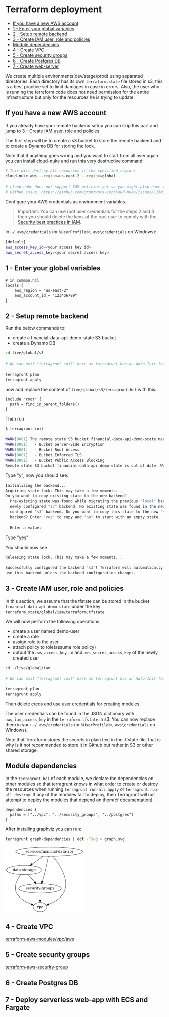 # Terraform deployment

- [If you have a new AWS account](#if-you-have-a-new-aws-account)
- [1 - Enter your global variables](#1---enter-your-global-variables)
- [2 - Setup remote backend](#2---setup-remote-backend)
- [3 - Create IAM user, role and policies](#3---create-iam-user-role-and-policies)
- [Module dependencies](#module-dependencies)
- [4 - Create VPC](#4---create-vpc)
- [5 - Create security groups](#5---create-security-groups)
- [6 - Create Postgres DB](#6---create-postgres-db)
- [7 - Create web-server](#7---create-web-server)

We create multiple environments(dev/stage/prod) using separated directories. Each directory has its own `terraform.state` file stored in s3, this is a best practice set to limit damages in case in errors. Also, the user who is running the terraform code does not need permission for the entire infrastructure but only for the resources he is trying to update.

## If you have a new AWS account

If you already have your remote backend setup you can skip this part and jump to [3 - Create IAM user, role and policies](#3---create-iam-user-role-and-policies)

The first step will be to create a s3 bucket to store the remote backend and to create a Dynamo DB for storing the lock.

Note that if anything goes wrong and you want to start from all over again you can install [cloud-nuke](https://github.com/gruntwork-io/cloud-nuke) and run this very destructive command:

```bash
# This will destroy all resources in the specified regions
cloud-nuke aws --region=us-east-2 --region=global

# cloud-nuke does not support IAM policies yet so you might also have to remove policies in the web-console
# Github issue: https://github.com/gruntwork-io/cloud-nuke/issues/116#issuecomment-928002457
```

Configure your AWS credentials as environment variables.

> Important: You can use root user credentials for the steps 2 and 3 then you should delete the keys of the root user to comply with the [Security best practices in IAM](https://docs.aws.amazon.com/IAM/latest/UserGuide/best-practices.html).

In `~/.aws/credentials` (or `%UserProfile%\.aws\credentials` on Windows):

```bash
[default]
aws_access_key_id=<your access key id>
aws_secret_access_key=<your secret access key>
```

## 1 - Enter your global variables

```hcl
# in common.hcl
locals {
    aws_region = "us-east-2"
    aws_account_id = "123456789"
}
```

## 2 - Setup remote backend

Run the below commands to:

- create a financial-data-api-demo-state S3 bucket
- create a Dynamo DB

```bash
cd live/global/s3

# We can omit "terragrunt init" here as terragrunt has an Auto-Init feature.

terragrunt plan
terragrunt apply
```

now add replace the content of `live/global/s3/terragrunt.hcl` with this:

```hcl
include "root" {
  path = find_in_parent_folders()
}
```

Then run

```bash
$ terragrunt init

WARN[0001] The remote state S3 bucket financial-data-api-demo-state needs to be updated: 
WARN[0001]   - Bucket Server-Side Encryption
WARN[0001]   - Bucket Root Access
WARN[0001]   - Bucket Enforced TLS
WARN[0001]   - Bucket Public Access Blocking
Remote state S3 bucket financial-data-api-demo-state is out of date. Would you like Terragrunt to update it? (y/n)
```

Type "y", now you should see:

```bash
Initializing the backend...
Acquiring state lock. This may take a few moments...
Do you want to copy existing state to the new backend?
  Pre-existing state was found while migrating the previous "local" backend to the
  newly configured "s3" backend. No existing state was found in the newly
  configured "s3" backend. Do you want to copy this state to the new "s3"
  backend? Enter "yes" to copy and "no" to start with an empty state.

  Enter a value:
```

Type "yes"

You should now see

```bash
Releasing state lock. This may take a few moments...

Successfully configured the backend "s3"! Terraform will automatically
use this backend unless the backend configuration changes.
```

## 3 - Create IAM user, role and policies

In this section, we assume that the tfstate can be stored in the bucket `financial-data-api-demo-state` under the key `terraform_state/global/iam/terraform.tfstate`

We will now perform the following operations:

- create a user named demo-user
- create a role
- assign role to the user
- attach policy to role(assume role policy)
- output the `aws_access_key_id` and `aws_secret_access_key` of the newly created user

```bash
cd ./live/global/iam

# We can omit "terragrunt init" here as terragrunt has an Auto-Init feature.

terragrunt plan
terragrunt apply
```

Then delete creds and use user credentials for creating modules.

The user credentials can be found in the JSON dictionary with `aws_iam_access_key` in the `terraform.tfstate` in s3. You can now replace them in your `~/.aws/credentials` (or `%UserProfile%\.aws\credentials` on Windows).

Note that Terraform stores the secrets in plain text in the .tfstate file, that is why is it not recommended to store it in Github but rather in S3 or other shared storage.

## Module dependencies

In the `terragrunt.hcl` of each module, we declare the dependencies on other modules so that terragrunt knows in what order to create or destroy the resources when running `terragrunt run-all apply` or `terragrunt run-all destroy`. If any of the modules fail to deploy, then Terragrunt will not attempt to deploy the modules that depend on them(cf [documentation](https://terragrunt.gruntwork.io/docs/features/execute-terraform-commands-on-multiple-modules-at-once/#dependencies-between-modules)).

```hcl
dependencies {
  paths = ["../vpc", "../security_groups", "../postgres"]
}
```

After [installing graphviz](https://installati.one/ubuntu/20.04/graphviz/) you can run:

```bash
terragrunt graph-dependencies | dot -Tsvg > graph.svg
```

<img src="../docs/img/module_dependencies.png" width="250"/>

## 4 - Create VPC

[terraform-aws-modules/vpc/aws](https://github.com/terraform-aws-modules/terraform-aws-vpc)

## 5 - Create security groups

[terraform-aws-security-group](https://github.com/terraform-aws-modules/terraform-aws-security-group)

## 6 - Create Postgres DB

## 7 - Deploy serverless web-app with ECS and Fargate
